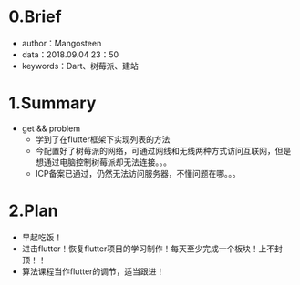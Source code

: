 # 0.Brief

- author：Mangosteen
- data：2018.09.04 23：50
- keywords：Dart、树莓派、建站

# 1.Summary

- get && problem
  - 学到了在flutter框架下实现列表的方法
  - 今配置好了树莓派的网络，可通过网线和无线两种方式访问互联网，但是想通过电脑控制树莓派却无法连接。。。
  - ICP备案已通过，仍然无法访问服务器，不懂问题在哪。。。

# 2.Plan

- 早起吃饭！
- 进击flutter！恢复flutter项目的学习制作！每天至少完成一个板块！上不封顶！！
- 算法课程当作flutter的调节，适当跟进！

